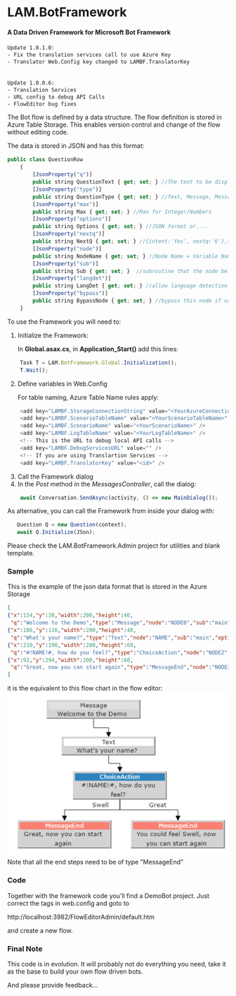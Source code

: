 # LAM.BotFramework

#### A Data Driven Framework for Microsoft Bot Framework

```
Update 1.0.1.0:
- Fix the translation services call to use Azure Key
- Translator Web.Config key changed to LAMBF.TranslatorKey


Update 1.0.0.6:
- Translation Services
- URL config to debug API Calls
- FlowEditor bug fixes
```

The Bot flow is defined by a data structure.
The flow definition is stored in Azure Table Storage. This enables version control and change of the flow without editing code.

The data is stored in JSON and has this format:
```javascript
public class QuestionRow
    {
        [JsonProperty("q")]
        public string QuestionText { get; set; } //The text to be displayed
        [JsonProperty("type")]
        public string QuestionType { get; set; } //Text, Message, MessageEnd, LUIS, QnAMaker, Integer
        [JsonProperty("max")]
        public string Max { get; set; } //Max for Integer/Numbers
        [JsonProperty("options")]
        public string Options { get; set; } //JSON format or....
        [JsonProperty("nextq")]
        public string NextQ { get; set; } //{intent:'Yes', nextq:'6'},{intent:'No', nextq:'7'}
        [JsonProperty("node")]
        public string NodeName { get; set; } //Node Name = Variable Name
        [JsonProperty("sub")]
        public string Sub { get; set; }  //subroutine that the node belogs to
        [JsonProperty("langdet")]
        public string LangDet { get; set; } //allow language detection on this node
        [JsonProperty("bypass")]
        public string BypassNode { get; set; } //bypass this node if variable with NodeName already exists
    }
```

To use the Framework you will need to:
1. Initialize the Framework:
 
   In **Global.asax.cs**, in **Application_Start()** add this lines:
```javascript
    Task T = LAM.BotFramework.Global.Initialization();
    T.Wait();
```
2. Define variables in Web.Config
   
   For table naming, Azure Table Name rules apply:
```javascript
    <add key="LAMBF.StorageConnectionString" value="<YourAzureConnectionString>" />
    <add key="LAMBF.ScenarioTableName" value="<YourScenarioTableName>" />
    <add key="LAMBF.ScenarioName" value="<YourScenarioName>" />
    <add key="LAMBF.LogTableName" value="<YourLogTableName>" />
    <!-- This is the URL to debug local API calls -->
    <add key="LAMBF.DebugServicesURL" value="" /> 
    <!-- If you are using Translartion Services -->
    <add key="LAMBF.TranslatorKey" value="<id>" />
```
3. Call the Framework dialog
4. In the *Post* method in the *MessagesController*, call the dialog:
```javascript
    await Conversation.SendAsync(activity, () => new MainDialog());
```
As alternative, you can call the Framework from inside your dialog with:
```javascript
   Question Q = new Question(context);
   await Q.Initialize(JSon);
```

Please check the LAM.BotFramework.Admin project for utilities and blank template.

### Sample

This is the example of the json data format that is stored in the Azure Storage
```json
[
{"x":154,"y":38,"width":200,"height":40,
 "q":"Welcome to the Demo","type":"Message","node":"NODE0","sub":"main","options":"","langdet":"Yes","bypass":"No","nextq":"[{\"intent\":\"\",\"q\":1}]"},
{"x":186,"y":116,"width":200,"height":40,
 "q":"What's your name?","type":"Text","node":"NAME","sub":"main","options":"","langdet":"Yes","bypass":"No","nextq":"[{\"intent\":\"\",\"q\":2}]"},
{"x":210,"y":190,"width":200,"height":60,
 "q":"#!NAME!#, how do you feel?","type":"ChoiceAction","node":"NODE2","sub":"main","options":"","langdet":"Yes","bypass":"No","nextq":"[{\"intent\":\"Swell\",\"q\":3},{\"intent\":\"Great\",\"q\":4}]"},
{"x":92,"y":294,"width":200,"height":60,
 "q":"Great, now you can start again","type":"MessageEnd","node":"NODE3","sub":"main","options":"","langdet":"Yes","bypass":"No","nextq":"-1"},{"x":334,"y":294,"width":200,"height":60,"q":"You could feel Swell, now you can start again","type":"MessageEnd","node":"NODE4","sub":"main","options":"","langdet":"Yes","bypass":"No","nextq":"-1"}
]
```
it is the equivalent to this flow chart in the flow editor:
![alt text](LAM.BotFramework/docs/chart.png "Demo Flow")
Note that all the end steps need to be of type "MessageEnd"

### Code

Together with the framework code you'll find a DemoBot project. Just correct the tags in web.config and goto to

http://localhost:3982/FlowEditorAdmin/default.htm

and create a new flow.

### Final Note

This code is in evolution. It will probably not do everything you need, take it as the base to build your own flow driven bots.

And please provide feedback...